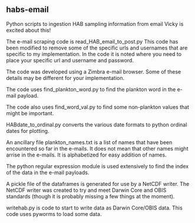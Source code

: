 ## habs-email
Python scripts to ingestion HAB sampling information from email
Vicky is excited about this!
<p>
The e-mail scraping code is read_HAB_email_to_post.py  This code has been modified to remove some of the specific urls and usernames that are specific to my implementation.  In the code it is noted where you need to place your specific url and username and password.
<p>
The code was developed using a Zimbra e-mail browser.  Some of these details may be different for your implementation.
<p>
The code uses find_plankton_word.py to find the plankton word in the e-mail payload.
<p>
The code also uses find_word_val.py to find some non-plankton values that might be important.
<p>
HABdate_to_ordinal.py converts the various date formats to python ordinal dates for plotting.
<p>
An ancillary file plankton_names.txt is a list of names that have been encountered so far in the e-mails.  It does not mean that other names might arrise in the e-mails.  It is alphabetized for easy addition of names.
<p>
The python regular expression module is used extensively to find the index of the data in the e-mail payloads.
<p>
A pickle file of the dataframes is generated for use by a NetCDF writer.  The NetCDF writer was created to try and meet Darwin Core and OBIS standards (though it is probably missing a few things at the moment).
<p>
writehab.py is code to start to write data as Darwin Core/OBIS data.  This code uses pyworms to load some data.
